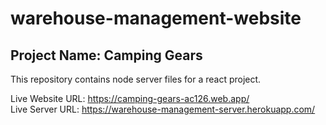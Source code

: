 # warehouse-management-website
## Project Name: Camping Gears

This repository contains node server files for a react project.
<br/>
<!-- LIVE WEBSITE LINK -->
Live Website URL: https://camping-gears-ac126.web.app/ <br/>
Live Server URL: https://warehouse-management-server.herokuapp.com/